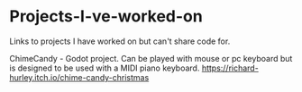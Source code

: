 # Projects-I-ve-worked-on
Links to projects I have worked on but can't share code for.

ChimeCandy - Godot project. Can be played with mouse or pc keyboard but is designed to be used with a MIDI piano keyboard.
https://richard-hurley.itch.io/chime-candy-christmas
